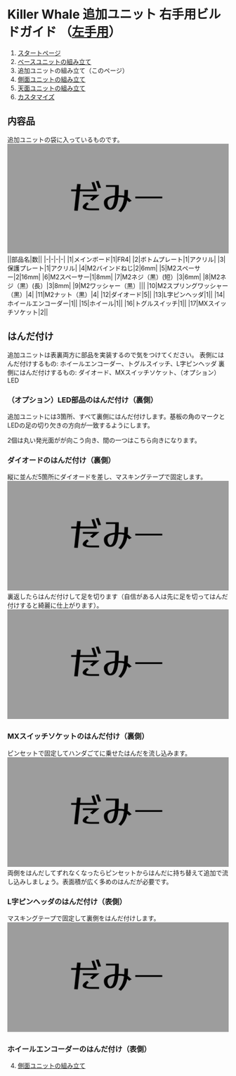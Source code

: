 
# Killer Whale 追加ユニット 右手用ビルドガイド （[左手用](../左手用/ベースユニット.md)）

1. [スタートページ](../README.md)
2. [ベースユニットの組み立て](../右手用/ベースユニット.md)
3. 追加ユニットの組み立て（このページ）
5. [側面ユニットの組み立て](../右手用/側面ユニット.md)
6. [天面ユニットの組み立て](../右手用/天面ユニット.md)
7. [カスタマイズ](../右手用/カスタマイズ.md)

## 内容品
追加ユニットの袋に入っているものです。
![ダミーキャプション ベース部品](../img/IMG_.jpeg)  
||部品名|数||
|-|-|-|-|
|1|メインボード|1|FR4|
|2|ボトムプレート|1|アクリル|
|3|保護プレート|1|アクリル|
|4|M2バインドねじ|2|6mm|
|5|M2スペーサー|2|16mm|
|6|M2スペーサー|1|8mm|
|7|M2ネジ（黒）(短）|3|6mm|
|8|M2ネジ（黒）(長）|3|8mm|
|9|M2ワッシャー（黒）|||
|10|M2スプリングワッシャー（黒）|4|
|11|M2ナット（黒）|4|
|12|ダイオード|5||
|13|L字ピンヘッダ|1||
|14|ホイールエンコーダー|1||
|15|ホイール|1||
|16|トグルスイッチ|1||
|17|MXスイッチソケット|2||

## はんだ付け
追加ユニットは表裏両方に部品を実装するので気をつけてください。
表側にはんだ付けするもの: ホイールエンコーダー、トグルスイッチ、L字ピンヘッダ
裏側にはんだ付けするもの: ダイオード、MXスイッチソケット、（オプション）LED

### （オプション）LED部品のはんだ付け（裏側）
追加ユニットには3箇所、すべて裏側にはんだ付けします。基板の角のマークとLEDの足の切り欠きの方向が一致するようにします。

2個は丸い発光面がが向こう向き、間の一つはこちら向きになります。

### ダイオードのはんだ付け（裏側）
縦に並んだ5箇所にダイオードを差し、マスキングテープで固定します。
![ダミーキャプション ](../img/IMG_.jpeg)
裏返したらはんだ付けして足を切ります（自信がある人は先に足を切ってはんだ付けすると綺麗に仕上がります）。
![ダミーキャプション ](../img/IMG_.jpeg)

### MXスイッチソケットのはんだ付け（裏側）
ピンセットで固定してハンダごてに乗せたはんだを流し込みます。
![ダミーキャプション ](../img/IMG_.jpeg)
両側をはんだしてずれなくなったらピンセットからはんだに持ち替えて追加で流し込みしましょう。表面積が広く多めのはんだが必要です。

### L字ピンヘッダのはんだ付け（表側）
マスキングテープで固定して裏側をはんだ付けします。
![ダミーキャプション ](../img/IMG_.jpeg)

### ホイールエンコーダーのはんだ付け（表側）

4. [側面ユニットの組み立て](../右手用/側面ユニット.md)
